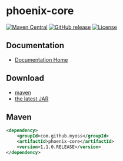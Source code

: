 # phoenix-core

[![Maven Central](https://maven-badges.herokuapp.com/maven-central/com.github.myoss/phoenix-core/badge.svg)](https://maven-badges.herokuapp.com/maven-central/com.github.myoss/phoenix-core/)
[![GitHub release](https://img.shields.io/github/release/myoss-cloud/phoenix-core.svg)](https://github.com/myoss-cloud/phoenix-core/releases)
[![License](https://img.shields.io/badge/license-Apache%202-4EB1BA.svg)](https://www.apache.org/licenses/LICENSE-2.0.html)

## Documentation

- [Documentation Home](https://github.com/myoss-cloud/phoenix-core/wiki)

## Download

- [maven][1]
- [the latest JAR][2]  

[1]: http://repo1.maven.org/maven2/com/github/myoss/phoenix-core/  
[2]: https://search.maven.org/remote_content?g=com.github.myoss&a=phoenix-core&v=LATEST

## Maven

```xml
<dependency>
    <groupId>com.github.myoss</groupId>
    <artifactId>phoenix-core</artifactId>
    <version>1.1.0.RELEASE</version>
</dependency>
```
